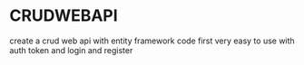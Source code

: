 # CRUDWEBAPI
create a crud web api with entity framework code first
very easy to use with auth token and login and register
